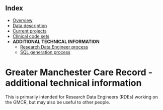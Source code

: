## Index

- [Overview](../README.md)
- [Data description](index.md)
- [Current projects](current-projects.md)
- [Clinical code sets](clinical-code-sets.md)
- **ADDITIONAL TECHNICAL INFORMATION**
  - [Research Data Engineer process](process-for-research-data-engineers.md)
  - [SQL generation process](SQL-generation-process.md)

# Greater Manchester Care Record - additional technical information

This is primarily intended for Research Data Engineers (RDEs) working on the GMCR, but may also be useful to other people.
